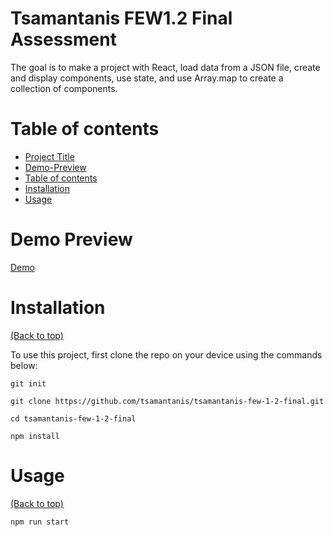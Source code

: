 # Tsamantanis FEW1.2 Final Assessment

The goal is to make a project with React, load data from a JSON file, create and display components, use state, and use Array.map to create a collection of components.

# Table of contents

-   [Project Title](#project-title)
-   [Demo-Preview](#demo-preview)
-   [Table of contents](#table-of-contents)
-   [Installation](#installation)
-   [Usage](#usage)

# Demo Preview

[Demo](https://tsamantanis.github.io/tsamantanis-few-1-2-final/)

# Installation

[(Back to top)](#table-of-contents)

To use this project, first clone the repo on your device using the commands below:

`git init`

`git clone https://github.com/tsamantanis/tsamantanis-few-1-2-final.git`

`cd tsamantanis-few-1-2-final`

`npm install`

# Usage

[(Back to top)](#table-of-contents)

`npm run start`
